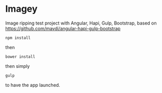 Imagey
=======

Image ripping test project with Angular, Hapi, Gulp, Bootstrap, based on https://github.com/mavdi/angular-hapi-gulp-bootstrap


```
npm install
```

then

```
bower install
```

then simply

```
gulp
```

to have the app launched.
